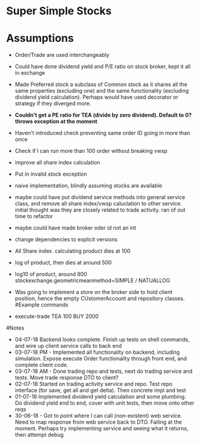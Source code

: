 # Super Simple Stocks

# Assumptions

- Order/Trade are used interchangeably
- Could have done dividend yield and P/E ratio on stock broker, kept it all in exchange
- Made Preferred stock a subclass of Common stock as it shares all the same properties (excluding one) and the same functionality (excluding dividend yield calculation). Perhaps would have used decorator or strategy if they diverged more.
- **Couldn't get a PE ratio for TEA (divide by zero dividend). Default to 0? throws exception at the moment**
- Haven't introduced check preventing same order ID going in more than once
- Check if I can run more than 100 order without breaking vwsp
- improve all share index calculation
- Put in invalid stock exception
- naive implementation, blindly assuming stocks are available
- maybe could have put dividend service methods into general service class, and remove all share index/vwsp caluclation to other service. initial thought was they are closely related to trade activity. ran of out time to refactor
- maybe could have made broker oder id not an int
- change dependencies to explicit versions
- All Share index. calculating product dies at 100
- log of product, then dies at around 500
- log10 of product, around 800
stockexchange.geometricmeanmethod=SIMPLE / NATUALLOG
- Was going to implement a store on the broker side to hold client position, hence the empty CUstomerAccount and repository classes. 
#Example commands

- execute-trade TEA 100 BUY 2000

#Notes

- 04-07-18 Backend looks complete. Finish up tests on shell commands, and wire up client service calls to back end
- 03-07-18 PM - Implemented all functionality on backend, including simulation. Expose execute Order functionality through front end, and complete client code.
- 03-07-18 AM - Done trading repo and tests, next do trading service and tests. Move trade response DTO to client?
- 02-07-18 Started on trading activity service and repo. Test repo interface (for save, get all and get delta). Then concrete impl and test
- 01-07-18 Implemented dividend yield calculation and some plumbing. Do dividend yield end to end, cover with unit tests, then move onto other reqs
- 30-06-18 - Got to point where I can call (non-existent) web service. Need to map response from web service back to DTO. Failing at the moment. Perhaps try implementing service and seeing what it returns, then attempt debug